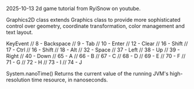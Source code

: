 2025-10-13	2d game tutorial from RyiSnow on youtube.

Graphics2D class extends Graphics class to provide more sophisticated control over geometry, coordinate transformation, color management and text layout.

KeyEvent
//  8 - Backspace
//  9 - Tab
// 10 - Enter
// 12 - Clear
// 16 - Shift
// 17 - Ctrl
// 16 - Shift
// 18 - Alt
// 32 - Space
// 37 - Left
// 38 - Up
// 39 - Right
// 40 - Down
// 65 - A
// 66 - B
// 67 - C
// 68 - D
// 69 - E
// 70 - F
// 71 - G
// 72 - H
// 73 - I
// 74 - J

System.nanoTime()
Returns the current value of the running JVM's high-resolution time resource, in nanoseconds.